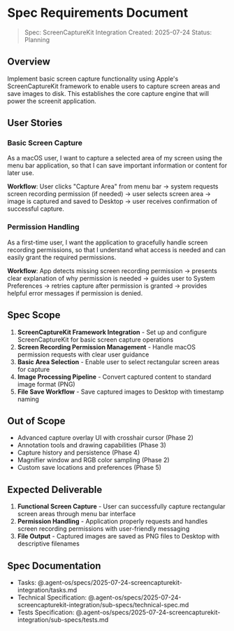 # Spec Requirements Document

> Spec: ScreenCaptureKit Integration
> Created: 2025-07-24
> Status: Planning

## Overview

Implement basic screen capture functionality using Apple's ScreenCaptureKit framework to enable users to capture screen areas and save images to disk. This establishes the core capture engine that will power the screenit application.

## User Stories

### Basic Screen Capture

As a macOS user, I want to capture a selected area of my screen using the menu bar application, so that I can save important information or content for later use.

**Workflow**: User clicks "Capture Area" from menu bar → system requests screen recording permission (if needed) → user selects screen area → image is captured and saved to Desktop → user receives confirmation of successful capture.

### Permission Handling

As a first-time user, I want the application to gracefully handle screen recording permissions, so that I understand what access is needed and can easily grant the required permissions.

**Workflow**: App detects missing screen recording permission → presents clear explanation of why permission is needed → guides user to System Preferences → retries capture after permission is granted → provides helpful error messages if permission is denied.

## Spec Scope

1. **ScreenCaptureKit Framework Integration** - Set up and configure ScreenCaptureKit for basic screen capture operations
2. **Screen Recording Permission Management** - Handle macOS permission requests with clear user guidance
3. **Basic Area Selection** - Enable user to select rectangular screen areas for capture
4. **Image Processing Pipeline** - Convert captured content to standard image format (PNG)
5. **File Save Workflow** - Save captured images to Desktop with timestamp naming

## Out of Scope

- Advanced capture overlay UI with crosshair cursor (Phase 2)
- Annotation tools and drawing capabilities (Phase 3)
- Capture history and persistence (Phase 4)
- Magnifier window and RGB color sampling (Phase 2)
- Custom save locations and preferences (Phase 5)

## Expected Deliverable

1. **Functional Screen Capture** - User can successfully capture rectangular screen areas through menu bar interface
2. **Permission Handling** - Application properly requests and handles screen recording permissions with user-friendly messaging
3. **File Output** - Captured images are saved as PNG files to Desktop with descriptive filenames

## Spec Documentation

- Tasks: @.agent-os/specs/2025-07-24-screencapturekit-integration/tasks.md
- Technical Specification: @.agent-os/specs/2025-07-24-screencapturekit-integration/sub-specs/technical-spec.md
- Tests Specification: @.agent-os/specs/2025-07-24-screencapturekit-integration/sub-specs/tests.md